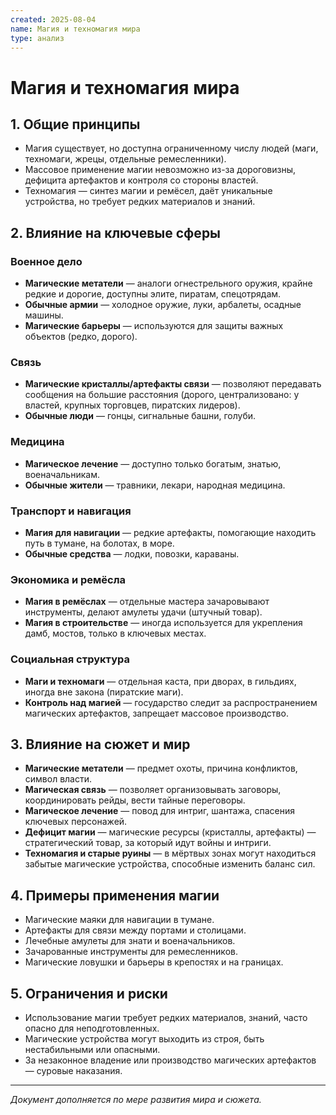 ```yaml
---
created: 2025-08-04
name: Магия и техномагия мира
type: анализ
---
```


# Магия и техномагия мира

## 1. Общие принципы
- Магия существует, но доступна ограниченному числу людей (маги, техномаги, жрецы, отдельные ремесленники).
- Массовое применение магии невозможно из-за дороговизны, дефицита артефактов и контроля со стороны властей.
- Техномагия — синтез магии и ремёсел, даёт уникальные устройства, но требует редких материалов и знаний.

## 2. Влияние на ключевые сферы

### Военное дело
- **Магические метатели** — аналоги огнестрельного оружия, крайне редкие и дорогие, доступны элите, пиратам, спецотрядам.
- **Обычные армии** — холодное оружие, луки, арбалеты, осадные машины.
- **Магические барьеры** — используются для защиты важных объектов (редко, дорого).

### Связь
- **Магические кристаллы/артефакты связи** — позволяют передавать сообщения на большие расстояния (дорого, централизовано: у властей, крупных торговцев, пиратских лидеров).
- **Обычные люди** — гонцы, сигнальные башни, голуби.

### Медицина
- **Магическое лечение** — доступно только богатым, знатью, военачальникам.
- **Обычные жители** — травники, лекари, народная медицина.

### Транспорт и навигация
- **Магия для навигации** — редкие артефакты, помогающие находить путь в тумане, на болотах, в море.
- **Обычные средства** — лодки, повозки, караваны.

### Экономика и ремёсла
- **Магия в ремёслах** — отдельные мастера зачаровывают инструменты, делают амулеты удачи (штучный товар).
- **Магия в строительстве** — иногда используется для укрепления дамб, мостов, только в ключевых местах.

### Социальная структура
- **Маги и техномаги** — отдельная каста, при дворах, в гильдиях, иногда вне закона (пиратские маги).
- **Контроль над магией** — государство следит за распространением магических артефактов, запрещает массовое производство.

## 3. Влияние на сюжет и мир
- **Магические метатели** — предмет охоты, причина конфликтов, символ власти.
- **Магическая связь** — позволяет организовывать заговоры, координировать рейды, вести тайные переговоры.
- **Магическое лечение** — повод для интриг, шантажа, спасения ключевых персонажей.
- **Дефицит магии** — магические ресурсы (кристаллы, артефакты) — стратегический товар, за который идут войны и интриги.
- **Техномагия и старые руины** — в мёртвых зонах могут находиться забытые магические устройства, способные изменить баланс сил.

## 4. Примеры применения магии
- Магические маяки для навигации в тумане.
- Артефакты для связи между портами и столицами.
- Лечебные амулеты для знати и военачальников.
- Зачарованные инструменты для ремесленников.
- Магические ловушки и барьеры в крепостях и на границах.

## 5. Ограничения и риски
- Использование магии требует редких материалов, знаний, часто опасно для неподготовленных.
- Магические устройства могут выходить из строя, быть нестабильными или опасными.
- За незаконное владение или производство магических артефактов — суровые наказания.

---

*Документ дополняется по мере развития мира и сюжета.*